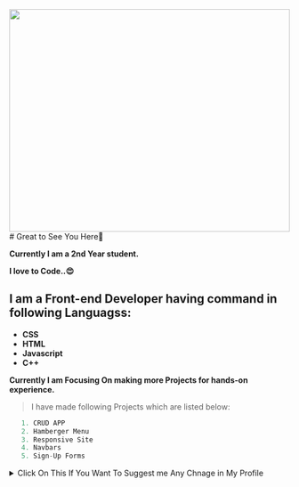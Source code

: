 <img width="100%" height="400" src="https://user-images.githubusercontent.com/72239310/149745312-c9fd7000-3118-41b8-a3fc-04cf0ab5f205.jpg" >
# Great to See You Here🚀

**Currently I am a 2nd Year student.**

**I love to Code..😍**

## I am a Front-end Developer having command in following Languagss:
-  **CSS**
-  **HTML**
-  **Javascript**
-  **C++**

              
**Currently I am Focusing On making more Projects for hands-on experience.**

> I have made following Projects which are listed below: 
```ts
   1. CRUD APP
   2. Hamberger Menu
   3. Responsive Site 
   4. Navbars
   5. Sign-Up Forms
```

<details>
  <summary> Click On This If You Want To Suggest me Any Chnage in My Profile </summary>
  - - - - - - - - Thank You for Your Suggestion in Advance - - - - - - - - - - - - - -
  
        This is Link to My Gmail Account ankushladani@gmail.com
</details>
  








